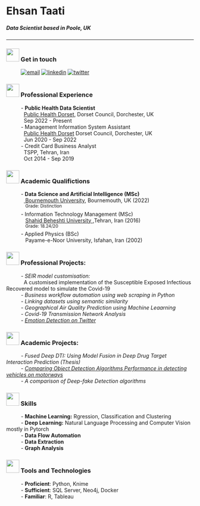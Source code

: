 # Ehsan Taati
##### **Data Scientist based in Poole, UK**
----
### <img height="35" width="35" src="https://img.icons8.com/dotty/80/000000/call-male.png"/> Get in touch
&nbsp;&nbsp;&nbsp;&nbsp;&nbsp;&nbsp;&nbsp;&nbsp;&nbsp;&nbsp;[![email](https://img.shields.io/badge/eh.taati-0A66C2?style=flat-square&logo=gmail&logoColor=white&color=red)](mailto:eh.taati@gmail.com) [![linkedin](https://img.shields.io/badge/linkedin-0A66C2?style=flat-squaree&logo=linkedin&logoColor=white)](https://www.linkedin.com/in/ehsantaati/) [![twitter](https://img.shields.io/badge/twitter-1DA1F2?style=flat-square&logo=twitter&logoColor=white)](https://twitter.com/)

### <img height="35" width="35" src="https://img.icons8.com/wired/64/000000/job.png"/> Professional Experience
&nbsp;&nbsp;&nbsp;&nbsp;&nbsp;&nbsp;&nbsp;&nbsp;&nbsp;&nbsp;- **Public Health Data Scientist**<br>&nbsp;&nbsp;&nbsp;&nbsp;&nbsp;&nbsp;&nbsp;&nbsp;&nbsp;&nbsp;&nbsp;&nbsp;<a href = "https://www.publichealthdorset.org.uk/public-health-dorset">Public Health Dorset</a>, Dorset Council, Dorchester, UK<br>&nbsp;&nbsp;&nbsp;&nbsp;&nbsp;&nbsp;&nbsp;&nbsp;&nbsp;&nbsp;&nbsp;&nbsp;Sep 2022 - Present<br>
&nbsp;&nbsp;&nbsp;&nbsp;&nbsp;&nbsp;&nbsp;&nbsp;&nbsp;&nbsp;- Management Information System Assistant<br>&nbsp;&nbsp;&nbsp;&nbsp;&nbsp;&nbsp;&nbsp;&nbsp;&nbsp;&nbsp;&nbsp;&nbsp;<a href = "https://www.publichealthdorset.org.uk/public-health-dorset">Public Health Dorset</a> Dorset Council, Dorchester, UK<br>&nbsp;&nbsp;&nbsp;&nbsp;&nbsp;&nbsp;&nbsp;&nbsp;&nbsp;&nbsp;&nbsp;&nbsp;Jun 2020 - Sep 2022<br>
&nbsp;&nbsp;&nbsp;&nbsp;&nbsp;&nbsp;&nbsp;&nbsp;&nbsp;&nbsp;- Credit Card Business Analyst<br>&nbsp;&nbsp;&nbsp;&nbsp;&nbsp;&nbsp;&nbsp;&nbsp;&nbsp;&nbsp;&nbsp;&nbsp;TSPP, Tehran, Iran<br>&nbsp;&nbsp;&nbsp;&nbsp;&nbsp;&nbsp;&nbsp;&nbsp;&nbsp;&nbsp;&nbsp;&nbsp;Oct 2014 - Sep 2019

### <img height="35" width="35" src="https://img.icons8.com/dotty/80/000000/flying-motarboard.png"/> Academic Qualifictions
&nbsp;&nbsp;&nbsp;&nbsp;&nbsp;&nbsp;&nbsp;&nbsp;&nbsp;&nbsp;- **Data Science and Artificial Intelligence (MSc)**<br>&nbsp;&nbsp;&nbsp;&nbsp;&nbsp;&nbsp;&nbsp;&nbsp;&nbsp;&nbsp;&nbsp;&nbsp;<a href="https://www.bournemouth.ac.uk/"> Bournemouth University</a>, Bournemouth, UK (2022)<br>&nbsp;&nbsp;&nbsp;&nbsp;&nbsp;&nbsp;&nbsp;&nbsp;&nbsp;&nbsp;&nbsp;&nbsp;&nbsp;<sup>Grade: Distinction</sup><br>
&nbsp;&nbsp;&nbsp;&nbsp;&nbsp;&nbsp;&nbsp;&nbsp;&nbsp;&nbsp;- Information Technology Management (MSc)<br>&nbsp;&nbsp;&nbsp;&nbsp;&nbsp;&nbsp;&nbsp;&nbsp;&nbsp;&nbsp;&nbsp;&nbsp; <a href="http://en.sbu.ac.ir/SitePages/Home.aspx"> Shahid Beheshti University </a>,Tehran, Iran (2016)<br>&nbsp;&nbsp;&nbsp;&nbsp;&nbsp;&nbsp;&nbsp;&nbsp;&nbsp;&nbsp;&nbsp;&nbsp;&nbsp;<sup>Grade: 18.24/20</sup><br>
&nbsp;&nbsp;&nbsp;&nbsp;&nbsp;&nbsp;&nbsp;&nbsp;&nbsp;&nbsp;- Applied Physics (BSc)<br>&nbsp;&nbsp;&nbsp;&nbsp;&nbsp;&nbsp;&nbsp;&nbsp;&nbsp;&nbsp;&nbsp;&nbsp; Payame-e-Noor University, Isfahan, Iran (2002)<br>
### <img height="35" width="35" src="https://img.icons8.com/external-sbts2018-outline-sbts2018/58/000000/external-project-business-and-finance-sbts2018-outline-sbts2018.png"/> Professional Projects:
&nbsp;&nbsp;&nbsp;&nbsp;&nbsp;&nbsp;&nbsp;&nbsp;&nbsp;&nbsp;- *SEIR model customisation:*<br>
&nbsp;&nbsp;&nbsp;&nbsp;&nbsp;&nbsp;&nbsp;&nbsp;&nbsp;&nbsp;&nbsp; A customised implementation of the Susceptible Exposed Infectious Recovered model to simulate the Covid-19<br>
&nbsp;&nbsp;&nbsp;&nbsp;&nbsp;&nbsp;&nbsp;&nbsp;&nbsp;&nbsp;- *Business workflow automation using web scraping in Python*<br>
&nbsp;&nbsp;&nbsp;&nbsp;&nbsp;&nbsp;&nbsp;&nbsp;&nbsp;&nbsp;- *Linking datasets using semantic similarity*<br>
&nbsp;&nbsp;&nbsp;&nbsp;&nbsp;&nbsp;&nbsp;&nbsp;&nbsp;&nbsp;- *Geographical Air Quality Prediction using Machine Leaarning*<br>
&nbsp;&nbsp;&nbsp;&nbsp;&nbsp;&nbsp;&nbsp;&nbsp;&nbsp;&nbsp;- *Covid-19 Transmission Network Analysis*<br>
&nbsp;&nbsp;&nbsp;&nbsp;&nbsp;&nbsp;&nbsp;&nbsp;&nbsp;&nbsp;- [*Emotion Detection on Twitter*](https://github.com/ehsantaati/ED_Twitter)<br>
### <img height="35" width="35" src="https://img.icons8.com/dotty/80/000000/project.png"/> Academic Projects:
&nbsp;&nbsp;&nbsp;&nbsp;&nbsp;&nbsp;&nbsp;&nbsp;&nbsp;&nbsp;- *Fused Deep DTI: Using Model Fusion in Deep Drug Target Interaction Prediction (Thesis)*<br>
&nbsp;&nbsp;&nbsp;&nbsp;&nbsp;&nbsp;&nbsp;&nbsp;&nbsp;&nbsp;- [*Comparing Object Detection Algorithms Performance in detecting vehicles on motorways*](https://github.com/ehsantaati/ObjectDetection_Compare_BU)<br> 
&nbsp;&nbsp;&nbsp;&nbsp;&nbsp;&nbsp;&nbsp;&nbsp;&nbsp;&nbsp;- *A comparison of Deep-fake Detection algorithms*<br>

### <img height="35" width="35" src="https://img.icons8.com/external-kiranshastry-lineal-kiranshastry/64/000000/external-skills-management-kiranshastry-lineal-kiranshastry-5.png"/> Skills
&nbsp;&nbsp;&nbsp;&nbsp;&nbsp;&nbsp;&nbsp;&nbsp;&nbsp;&nbsp;- **Machine Learning:** Rgression, Classification and Clustering<br>
&nbsp;&nbsp;&nbsp;&nbsp;&nbsp;&nbsp;&nbsp;&nbsp;&nbsp;&nbsp;- **Deep Learning:** Natural Language Processing and Computer Vision mostly in Pytorch<br>
&nbsp;&nbsp;&nbsp;&nbsp;&nbsp;&nbsp;&nbsp;&nbsp;&nbsp;&nbsp;- **Data Flow Automation**<br>
&nbsp;&nbsp;&nbsp;&nbsp;&nbsp;&nbsp;&nbsp;&nbsp;&nbsp;&nbsp;- **Data Extraction**<br>
&nbsp;&nbsp;&nbsp;&nbsp;&nbsp;&nbsp;&nbsp;&nbsp;&nbsp;&nbsp;- **Graph Analysis**<br>
### <img height="35" width="35" src="https://img.icons8.com/external-becris-lineal-becris/64/000000/external-tools-business-management-becris-lineal-becris.png"/> Tools and Technologies

&nbsp;&nbsp;&nbsp;&nbsp;&nbsp;&nbsp;&nbsp;&nbsp;&nbsp;&nbsp;- **Proficient**: Python, Knime<br>
&nbsp;&nbsp;&nbsp;&nbsp;&nbsp;&nbsp;&nbsp;&nbsp;&nbsp;&nbsp;- **Sufficient**: SQL Server, Neo4j, Docker<br>
&nbsp;&nbsp;&nbsp;&nbsp;&nbsp;&nbsp;&nbsp;&nbsp;&nbsp;&nbsp;- **Familiar**: R, Tableau<br>

